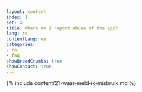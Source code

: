 ```yaml
---
layout: content
index: 1
set: 4
title: Where do I report abuse of the app?
lang: ro
contentLang: en
categories:
- ro
- faq
showBreadCrumbs: true
showContact: true
---
```

{% include content/21-waar-meld-ik-misbruik.md %}
